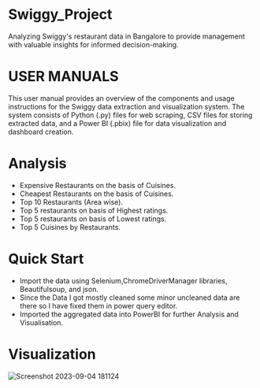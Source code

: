 # Swiggy_Project


Analyzing Swiggy's restaurant data in Bangalore to provide management with valuable insights for informed decision-making.

# USER MANUALS
This user manual provides an overview of the components and usage instructions for the Swiggy data extraction and visualization system. The system consists of Python (.py) files for web scraping, CSV files for storing extracted data, and a Power BI (.pbix) file for data visualization and dashboard creation.

# Analysis
- Expensive Restaurants on the basis of Cuisines.
- Cheapest Restaurants on the basis of Cuisines.
- Top 10 Restaurants (Area wise).
- Top 5 restaurants on basis of Highest ratings.
- Top 5 restaurants on basis of Lowest ratings.
- Top 5 Cuisines by Restaurants.


# Quick Start
- Import the data using Selenium,ChromeDriverManager libraries, Beautifulsoup, and json.
- Since the Data I got mostly cleaned some minor uncleaned data are there so I have fixed them in power query editor.
- Imported the aggregated data into PowerBI for further Analysis and Visualisation.

# Visualization

![Screenshot 2023-09-04 181124](https://github.com/Vishal9cha/Project_Report_On_Swiggy/assets/143757263/f2e090cb-f609-4aee-aae0-6c31ce44dc1c)

